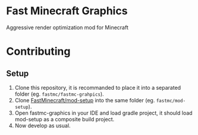 # Fast Minecraft Graphics

Aggressive render optimization mod for Minecraft

# Contributing

## Setup

1. Clone this repository, it is recommanded to place it into a separated folder (eg. `fastmc/fastmc-grahpics`).
2. Clone [FastMinecraft/mod-setup](https://github.com/FastMinecraft/fastmc-graphics) into the same folder (eg. `fastmc/mod-setup`).
3. Open fastmc-graphics in your IDE and load gradle project, it should load mod-setup as a composite build project.
4. Now develop as usual.